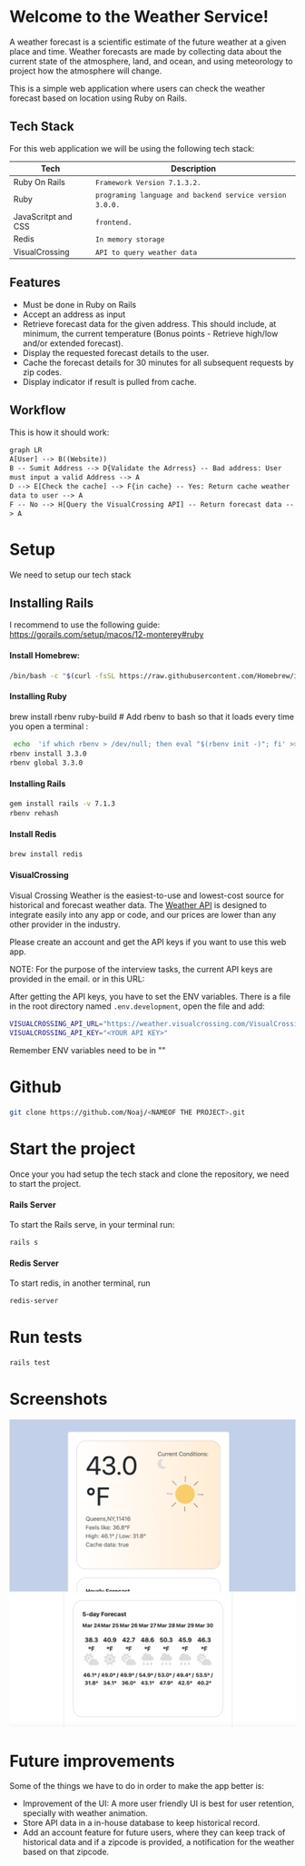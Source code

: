 # Welcome to the Weather Service!

A weather forecast is a scientific estimate of the future weather at a given place and time. Weather forecasts are made by collecting data about the current state of the atmosphere, land, and ocean, and using meteorology to project how the atmosphere will change.

This is a simple web application where users can check the weather forecast based on location using Ruby on Rails.


## Tech Stack

For this web application we will be using the following tech stack:

|     Tech           | Description                   
|----------------|-------------------------------
| Ruby On Rails    |`Framework Version 7.1.3.2.`             |
| Ruby          |`programing language and backend service version 3.0.0.` 
| JavaScritpt and CSS          |`frontend.`|
| Redis|  `In memory storage` |
| VisualCrossing     | `API to query weather data`  |

## Features
* Must be done in Ruby on Rails
*  Accept an address as input
*  Retrieve forecast data for the given address. This should include, at minimum, the current temperature (Bonus points - Retrieve high/low and/or extended forecast).
* Display the requested forecast details to the user.
* Cache the forecast details for 30 minutes for all subsequent requests by zip codes.
* Display indicator if result is pulled from cache.
## Workflow

This is how it should work:

```mermaid
graph LR
A[User] --> B((Website))
B -- Sumit Address --> D{Validate the Adrress} -- Bad address: User must input a valid Address --> A
D --> E[Check the cache] --> F{in cache} -- Yes: Return cache weather data to user --> A
F -- No --> H[Query the VisualCrossing API] -- Return forecast data --> A

```

# Setup

We need to setup our tech stack 

## Installing Rails

I recommend to use the following guide: https://gorails.com/setup/macos/12-monterey#ruby



#### Install Homebrew: 

```bash
/bin/bash -c "$(curl -fsSL https://raw.githubusercontent.com/Homebrew/install/HEAD/install.sh)"
```

####  Installing Ruby

brew install rbenv ruby-build # Add rbenv to bash so that it loads every time you open a terminal :
```bash
 echo  'if which rbenv > /dev/null; then eval "$(rbenv init -)"; fi' >> ~/.zshrc source ~/.zshrc
rbenv install 3.3.0 
rbenv global 3.3.0
```

#### Installing Rails


```bash
gem install rails -v 7.1.3
rbenv rehash
```

#### Install Redis

```bash
brew install redis
```

#### VisualCrossing
Visual Crossing Weather is the easiest-to-use and lowest-cost source for historical and forecast weather data. The [Weather API](https://www.visualcrossing.com/weather-api "Visual Crossing Weather API") is designed to integrate easily into any app or code, and our prices are lower than any other provider in the industry.

Please create an account and get the API keys if you want to use this web app.

NOTE: For the purpose of the interview tasks, the current API keys are provided in the email. or in this URL: <URL>

After getting the API keys, you have to set the ENV variables. There is a file in the root directory named `.env.development`, open the file and add:
```bash
VISUALCROSSING_API_URL="https://weather.visualcrossing.com/VisualCrossingWebServices/rest/services/timeline/"
VISUALCROSSING_API_KEY="<YOUR API KEY>"
```
Remember ENV variables need to be in ""

# Github

```bash
git clone https://github.com/Noaj/<NAMEOF THE PROJECT>.git
```

# Start the project

Once your you had setup the tech stack and clone the repository, we need to start the project.

#### Rails Server
To start the Rails serve, in your terminal run: 
```bash
rails s
```
#### Redis Server
To start redis, in another terminal, run
```bash
redis-server
```

# Run tests
```bash
rails test
```

# Screenshots
![alt text](screenshot_1.png "Current Weather")
![alt text](screenshot_2.png "5 Days Forecast")


# Future improvements
Some of the things we have to do in order to make the app better is:
* Improvement of the UI: A more user friendly UI is best for user retention, specially with weather animation.
* Store API data in a in-house database to keep historical record.
* Add an account feature for future users, where they can keep track of historical data and if a zipcode is provided, a notification for the weather based on that zipcode.